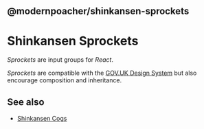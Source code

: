 ## @modernpoacher/shinkansen-sprockets

# Shinkansen Sprockets

*Sprockets* are input groups for *React*.

*Sprockets* are compatible with the [GOV.UK Design System](https://design-system.service.gov.uk/) but also encourage composition and inheritance.

## See also

- [Shinkansen Cogs](https://github.com/modernpoacher/shinkansen-cogs)
